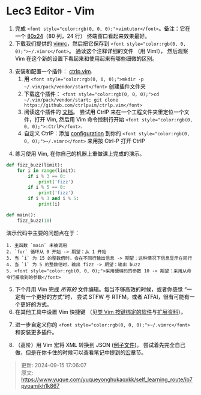 # Lec3 Editor - Vim

1. <font style="color:rgb(0, 0, 0);">完成 </font>`<font style="color:rgb(0, 0, 0);">vimtutor</font>`<font style="color:rgb(0, 0, 0);">。备注：它在一个 </font>[<font style="color:rgb(0, 0, 0);">80x24</font>](https://en.wikipedia.org/wiki/VT100)<font style="color:rgb(0, 0, 0);">（80 列，24 行） 终端窗口看起来效果最好。</font>
2. <font style="color:rgb(0, 0, 0);">下载我们提供的</font><font style="color:rgb(0, 0, 0);"> </font>[<font style="color:rgb(0, 0, 0);">vimrc</font>](https://missing-semester-cn.github.io/2020/files/vimrc)<font style="color:rgb(0, 0, 0);">，然后把它保存到</font><font style="color:rgb(0, 0, 0);"> </font>`<font style="color:rgb(0, 0, 0);">~/.vimrc</font>`<font style="color:rgb(0, 0, 0);">。 通读这个注释详细的文件 （用 Vim!）， 然后观察 Vim 在这个新的设置下看起来和使用起来有哪些细微的区别。</font>

<font style="color:rgb(0, 0, 0);"></font>

3. <font style="color:rgb(0, 0, 0);">安装和配置一个插件：</font><font style="color:rgb(0, 0, 0);"> </font>[<font style="color:rgb(0, 0, 0);">ctrlp.vim</font>](https://github.com/ctrlpvim/ctrlp.vim)<font style="color:rgb(0, 0, 0);">.</font>
    1. <font style="color:rgb(0, 0, 0);">用</font><font style="color:rgb(0, 0, 0);"> </font>`<font style="color:rgb(0, 0, 0);">mkdir -p ~/.vim/pack/vendor/start</font>`<font style="color:rgb(0, 0, 0);"> </font><font style="color:rgb(0, 0, 0);">创建插件文件夹</font>
    2. <font style="color:rgb(0, 0, 0);">下载这个插件：</font><font style="color:rgb(0, 0, 0);"> </font>`<font style="color:rgb(0, 0, 0);">cd ~/.vim/pack/vendor/start; git clone https://github.com/ctrlpvim/ctrlp.vim</font>`
    3. <font style="color:rgb(0, 0, 0);">阅读这个插件的</font><font style="color:rgb(0, 0, 0);"> </font>[<font style="color:rgb(0, 0, 0);">文档</font>](https://github.com/ctrlpvim/ctrlp.vim/blob/master/readme.md)<font style="color:rgb(0, 0, 0);">。 尝试用 CtrlP 来在一个工程文件夹里定位一个文件，打开 Vim, 然后用 Vim 命令控制行开始</font><font style="color:rgb(0, 0, 0);"> </font>`<font style="color:rgb(0, 0, 0);">:CtrlP</font>`<font style="color:rgb(0, 0, 0);">.</font>
    4. <font style="color:rgb(0, 0, 0);">自定义 CtrlP：添加</font><font style="color:rgb(0, 0, 0);"> </font>[<font style="color:rgb(0, 0, 0);">configuration</font>](https://github.com/ctrlpvim/ctrlp.vim/blob/master/readme.md#basic-options)<font style="color:rgb(0, 0, 0);"> </font><font style="color:rgb(0, 0, 0);">到你的</font><font style="color:rgb(0, 0, 0);"> </font>`<font style="color:rgb(0, 0, 0);">~/.vimrc</font>`<font style="color:rgb(0, 0, 0);"> </font><font style="color:rgb(0, 0, 0);">来用按 Ctrl-P 打开 CtrlP</font>

<font style="color:rgb(0, 0, 0);"></font>

4. <font style="color:rgb(0, 0, 0);">练习使用 Vim, 在你自己的机器上重做课上完成的演示。</font>

```python
def fizz_buzz(limit):
    for i in range(limit):
        if i % 3 == 0:
            print('fizz')
        if i % 5 == 0:
            print('fizz')
        if i % 3 and i % 5:
            print(i)

def main():
    fizz_buzz(10)
```

演示代码中主要的问题点在于：

    1. 主函数 `main` 未被调用
    2. `for` 循环从 0 开始 -> 期望：从 1 开始
    3. 当 `i` 为 15 的整数倍时，会在不同行输出信息 -> 期望：这种情况下信息显示在同行
    4. 当 `i` 为 5 的整数倍时，输出 fizz -> 期望：输出 buzz
    5. <font style="color:rgb(0, 0, 0);">采用硬编码的参数 10 -> 期望：采用从命令行接收到的参数</font>

<font style="color:rgb(0, 0, 0);"></font>

5. <font style="color:rgb(0, 0, 0);">下个月用 Vim 完成 </font>_<font style="color:rgb(0, 0, 0);">所有的</font>_<font style="color:rgb(0, 0, 0);"> 文件编辑。每当不够高效的时候，或者你感觉 “一定有一个更好的方式”时， 尝试 STFW 与 RTFM，或者 ATFAI，很有可能有一个更好的方式。</font>
6. <font style="color:rgb(0, 0, 0);">在其他工具中设置 Vim 快捷键 （见</font>[类 Vim 按键绑定的软件](https://www.yuque.com/yuqueyonghukaqxkk/self_learning_route/qu4d617dfq030837#YTAXa)<font style="color:rgb(0, 0, 0);">与</font>[扩展资料](https://www.yuque.com/yuqueyonghukaqxkk/self_learning_route/qu4d617dfq030837#UZyQW)<font style="color:rgb(0, 0, 0);">）。</font>

<font style="color:rgb(0, 0, 0);"></font>

7. <font style="color:rgb(0, 0, 0);">进一步自定义你的</font><font style="color:rgb(0, 0, 0);"> </font>`<font style="color:rgb(0, 0, 0);">~/.vimrc</font>`<font style="color:rgb(0, 0, 0);"> </font><font style="color:rgb(0, 0, 0);">和安装更多插件。</font>

<font style="color:rgb(0, 0, 0);"></font>

8. <font style="color:rgb(0, 0, 0);">（高阶）用 Vim 宏将 XML 转换到 JSON (</font>[<font style="color:rgb(0, 0, 0);">例子文件</font>](https://missing-semester-cn.github.io/2020/files/example-data.xml)<font style="color:rgb(0, 0, 0);">)。 尝试着先完全自己做，但是在你卡住的时候可以查看笔记中提到的</font>[宏](https://www.yuque.com/yuqueyonghukaqxkk/self_learning_route/qu4d617dfq030837#F5q9f)<font style="color:rgb(0, 0, 0);">章节。</font>

<font style="color:rgb(0, 0, 0);"></font>



> 更新: 2024-09-15 17:06:07  
> 原文: <https://www.yuque.com/yuqueyonghukaqxkk/self_learning_route/ib7pyoamikh1k867>